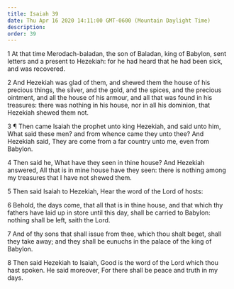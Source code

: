 ```yaml
---
title: Isaiah 39
date: Thu Apr 16 2020 14:11:00 GMT-0600 (Mountain Daylight Time)
description: 
order: 39
---
```


<p>
  1 At that time Merodach-baladan, the son of Baladan, king of Babylon, sent
  letters and a present to Hezekiah: for he had heard that he had been sick, and
  was recovered.
</p>
<p>
  2 And Hezekiah was glad of them, and shewed them the house of his precious
  things, the silver, and the gold, and the spices, and the precious ointment,
  and all the house of his armour, and all that was found in his treasures:
  there was nothing in his house, nor in all his dominion, that Hezekiah shewed
  them not.
</p>
<p>
  3 &#xB6; Then came Isaiah the prophet unto king Hezekiah, and said unto him,
  What said these men? and from whence came they unto thee? And Hezekiah said,
  They are come from a far country unto me, even from Babylon.
</p>
<p>
  4 Then said he, What have they seen in thine house? And Hezekiah answered, All
  that is in mine house have they seen: there is nothing among my treasures that
  I have not shewed them.
</p>
<p>5 Then said Isaiah to Hezekiah, Hear the word of the Lord of hosts:</p>
<p>
  6 Behold, the days come, that all that is in thine house, and that which thy
  fathers have laid up in store until this day, shall be carried to Babylon:
  nothing shall be left, saith the Lord.
</p>
<p>
  7 And of thy sons that shall issue from thee, which thou shalt beget, shall
  they take away; and they shall be eunuchs in the palace of the king of
  Babylon.
</p>
<p>
  8 Then said Hezekiah to Isaiah, Good is the word of the Lord which thou hast
  spoken. He said moreover, For there shall be peace and truth in my days.
</p>
